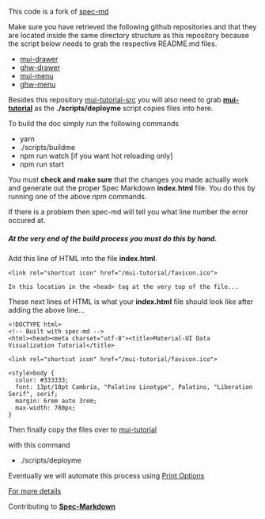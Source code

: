
This code is a fork of
[spec-md](https://github.com/leebyron/spec-md)

Make sure you have retrieved the following github repositories
and that they are located inside the same directory structure
as this repository because the script below needs to grab
the respective README.md files.

* [mui-drawer](https://github.com/stormasm/mui-drawer)
* [ghw-drawer](https://github.com/muitool/ghw-drawer)
* [mui-menu](https://github.com/stormasm/mui-menu)
* [ghw-menu](https://github.com/muitool/ghw-menu)


Besides this repository
[mui-tutorial-src](https://github.com/stormasm/mui-tutorial-src)
you will also need to grab
**[mui-tutorial](https://github.com/stormasm/mui-tutorial)**
as the **./scripts/deployme** script copies files into here.

To build the doc simply run the following commands

* yarn
* ./scripts/buildme
* npm run watch [if you want hot reloading only]
* npm run start

You must **check and make sure** that the changes you made
actually work and generate out the proper Spec Markdown
**index.html** file.  You do this by running one of the above
*npm* commands.

If there is a problem then spec-md will tell you what line
number the error occured at.

##### At the very end of the build process you must do this by hand.

Add this line of HTML into the file **index.html**.

```
<link rel="shortcut icon" href="/mui-tutorial/favicon.ico">

In this location in the <head> tag at the very top of the file...
```

These next lines of HTML is what your **index.html** file
should look like after adding the above line...

```
<!DOCTYPE html>
<!-- Built with spec-md -->
<html><head><meta charset="utf-8"><title>Material-UI Data Visualization Tutorial</title>

<link rel="shortcut icon" href="/mui-tutorial/favicon.ico">

<style>body {
  color: #333333;
  font: 13pt/18pt Cambria, "Palatino Linotype", Palatino, "Liberation Serif", serif;
  margin: 6rem auto 3rem;
  max-width: 780px;
}
```

Then finally copy the files over to
[mui-tutorial](https://github.com/stormasm/mui-tutorial)

with this command

* ./scripts/deployme

Eventually we will automate this process using
[Print Options](https://github.com/leebyron/spec-md/blob/master/spec/Usage.md#print-options)

[For more details](https://github.com/leebyron/spec-md/blob/master/spec/Usage.md)

Contributing to **[Spec-Markdown](https://github.com/leebyron/spec-md/blob/master/CONTRIBUTING.md)**
